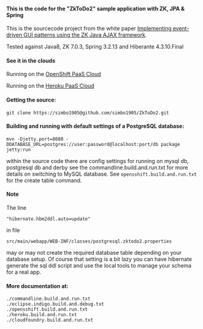 
#### This is the code for the "ZkToDo2" sample application with ZK, JPA & Spring

This is the sourcecode project from the white paper [Implementing event-driven GUI patterns using the ZK Java AJAX framework](http://www.ibm.com/developerworks/websphere/zones/portal/proddoc/zkjavaajax/). 

Tested against Java8, ZK 7.0.3, Spring 3.2.13 and Hiberante 4.3.10.Final

#### See it in the clouds

Running on the [OpenShift PaaS Cloud](http://zktd2-zkdemo.rhcloud.com/ "OpenShift PaaS Cloud") 

Running on the [Heroku PaaS Cloud](http://glowing-light-1070.herokuapp.com/ "Heroku PaaS Cloud") 

#### Getting the source:

	git clone https://simbo1905@github.com/simbo1905/ZkToDo2.git
	
#### Building and running with default settings of a PostgreSQL database:

	mvn -Djetty.port=8080 -DDATABASE_URL=postgres://user:password@localhost:port/db package jetty:run

within the source code there are config settings for running on mysql db, postgresql db and derby see 
the commandline.build.and.run.txt for more details on switching to MySQL database. See `opensshift.build.and.run.txt` for the create table command.  

#### Note

The line

	"hibernate.hbm2ddl.auto=update" 

in file 

	src/main/webapp/WEB-INF/classes/postgresql.zktodo2.properties 

may or may not create the required database table depending on your database setup. Of course that setting is a bit lazy you can have hibernate generate the sql ddl script and use the local tools to manage your schema for a real app.

#### More documentation at: 

	./commandline.build.and.run.txt
	./eclipse.indigo.build.and.debug.txt
	./opensshift.build.and.run.txt
	./heroku.build.and.run.txt
	./cloudfoundry.build.and.run.txt

